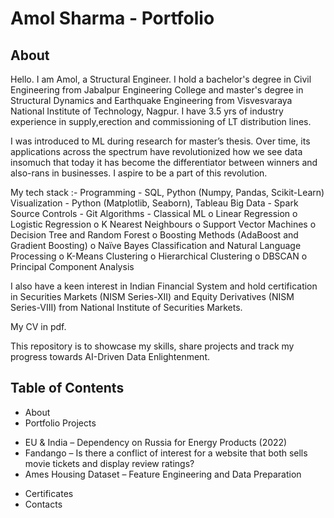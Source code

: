 # Amol Sharma - Portfolio

## About 

Hello. I am Amol, a Structural Engineer. I hold a bachelor's degree in Civil Engineering from Jabalpur Engineering College and master's degree in Structural Dynamics and Earthquake Engineering from Visvesvaraya National Institute of Technology, Nagpur. I have 3.5 yrs of industry experience in supply,erection and commissioning of LT distribution lines.

I was introduced to ML during research for master’s thesis. Over time, its applications across the spectrum have revolutionized how we see data insomuch that today it has become the differentiator between winners and also-rans in businesses. I aspire to be a part of this revolution. 

My tech stack :-
Programming - SQL, Python (Numpy, Pandas, Scikit-Learn)
Visualization - Python (Matplotlib, Seaborn), Tableau
Big Data - Spark
Source Controls - Git
Algorithms - Classical ML 
             o	Linear Regression
             o	Logistic Regression
             o  K Nearest Neighbours
             o	Support Vector Machines
             o	Decision Tree and Random Forest
             o	Boosting Methods (AdaBoost and Gradient Boosting)
             o	Naïve Bayes Classification and Natural Language Processing
             o	K-Means Clustering
             o	Hierarchical Clustering
             o	DBSCAN
             o	Principal Component Analysis

I also have a keen interest in Indian Financial System and hold certification in Securities Markets (NISM Series-XII) and Equity Derivatives (NISM Series-VIII) from National Institute of Securities Markets.

My CV in pdf.

This repository is to showcase my skills, share projects and track my progress towards AI-Driven Data Enlightenment.

## Table of Contents

- About
- Portfolio Projects
 * EU & India – Dependency on Russia for Energy Products (2022)
 * Fandango – Is there a conflict of interest for a website that both sells movie tickets and display review ratings?
 * Ames Housing Dataset – Feature Engineering and Data Preparation
- Certificates
- Contacts
